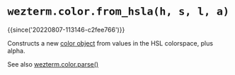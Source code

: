 # `wezterm.color.from_hsla(h, s, l, a)`

{{since('20220807-113146-c2fee766')}}

Constructs a new [color object](../color/index.md) from values in the HSL
colorspace, plus alpha.

See also [wezterm.color.parse()](parse.md)
